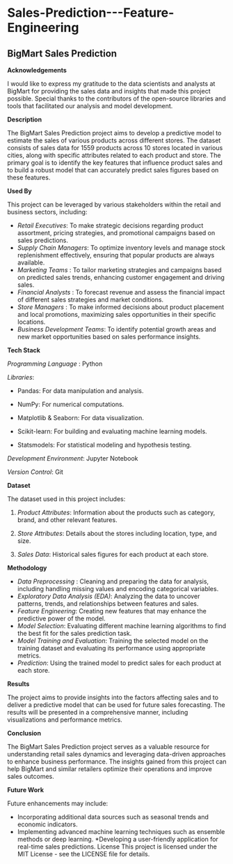 # Sales-Prediction---Feature-Engineering

## BigMart Sales Prediction

**Acknowledgements**

I would like to express my gratitude to the data scientists and analysts at BigMart for providing the sales data and insights that made this project possible. Special thanks to the contributors of the open-source libraries and tools that facilitated our analysis and model development.

**Description**

The BigMart Sales Prediction project aims to develop a predictive model to estimate the sales of various products across different stores. The dataset consists of sales data for 1559 products across 10 stores located in various cities, along with specific attributes related to each product and store. The primary goal is to identify the key features that influence product sales and to build a robust model that can accurately predict sales figures based on these features.

**Used By**

This project can be leveraged by various stakeholders within the retail and business sectors, including:

* *Retail Executives*: To make strategic decisions regarding product assortment, pricing strategies, and promotional campaigns based on sales predictions.
* *Supply Chain Managers*: To optimize inventory levels and manage stock replenishment effectively, ensuring that popular products are always available.
* *Marketing Teams* : To tailor marketing strategies and campaigns based on predicted sales trends, enhancing customer engagement and driving sales.
* *Financial Analysts* : To forecast revenue and assess the financial impact of different sales strategies and market conditions.
* *Store Managers* : To make informed decisions about product placement and local promotions, maximizing sales opportunities in their specific locations.
* *Business Development Teams*: To identify potential growth areas and new market opportunities based on sales performance insights.
  
**Tech Stack**

*Programming Language* : Python
  
*Libraries*:

* Pandas: For data manipulation and analysis.

* NumPy: For numerical computations.
  
* Matplotlib & Seaborn: For data visualization.
  
* Scikit-learn: For building and evaluating machine learning models.

* Statsmodels: For statistical modeling and hypothesis testing.
  
*Development Environment*: Jupyter Notebook

*Version Control*: Git

**Dataset**

The dataset used in this project includes:

1. *Product Attributes*: Information about the products such as category, brand, and other relevant features.

2. *Store Attributes*: Details about the stores including location, type, and size.

3. *Sales Data*: Historical sales figures for each product at each store.

**Methodology**

* *Data Preprocessing* : Cleaning and preparing the data for analysis, including handling missing values and encoding categorical variables.
* *Exploratory Data Analysis (EDA)*: Analyzing the data to uncover patterns, trends, and relationships between features and sales.
* *Feature Engineering*: Creating new features that may enhance the predictive power of the model.
* *Model Selection*: Evaluating different machine learning algorithms to find the best fit for the sales prediction task.
* *Model Training and Evaluation*: Training the selected model on the training dataset and evaluating its performance using appropriate metrics.
* *Prediction*: Using the trained model to predict sales for each product at each store.

**Results**

The project aims to provide insights into the factors affecting sales and to deliver a predictive model that can be used for future sales forecasting. The results will be presented in a comprehensive manner, including visualizations and performance metrics.

**Conclusion**

The BigMart Sales Prediction project serves as a valuable resource for understanding retail sales dynamics and leveraging data-driven approaches to enhance business performance. The insights gained from this project can help BigMart and similar retailers optimize their operations and improve sales outcomes.

**Future Work**

Future enhancements may include:

* Incorporating additional data sources such as seasonal trends and economic indicators.
* Implementing advanced machine learning techniques such as ensemble methods or deep learning.
*Developing a user-friendly application for real-time sales predictions.
License
This project is licensed under the MIT License - see the LICENSE file for details.
